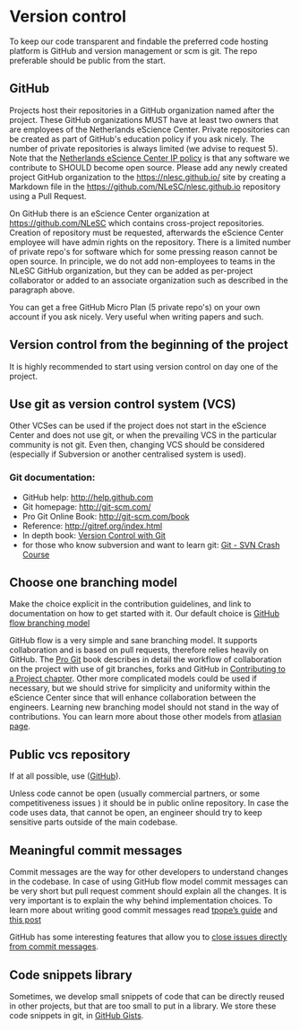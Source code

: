 # Version control

To keep our code transparent and findable the preferred code hosting platform is GitHub and version management or scm is git. The repo preferable should be public from the start.

## GitHub

Projects host their repositories in a GitHub organization named after the project.
These GitHub organizations MUST have at least two owners that are employees of the Netherlands eScience Center. Private repositories can be created as part of GitHub's education policy if you ask nicely. The number of private repositories is always limited (we advise to request 5). Note that the [Netherlands eScience Center IP policy](https://www.esciencecenter.nl/NLeSC_IP_policy_vJan2015.pdf) is that any software we contribute to SHOULD become open source.
Please add any newly created project GitHub organization to the https://nlesc.github.io/ site by creating a Markdown file in the https://github.com/NLeSC/nlesc.github.io repository using a Pull Request.

On GitHub there is an eScience Center organization at https://github.com/NLeSC which contains cross-project repositories.
Creation of repository must be requested, afterwards the eScience Center employee will have admin rights on the repository. There is a limited number of private repo's for software which for some pressing reason cannot be open source. In principle, we do not add non-employees to teams in the NLeSC GitHub organization, but they can be added as per-project collaborator or added to an associate organization such as described in the paragraph above.

You can get a free GitHub Micro Plan (5 private repo's) on your own account if you ask nicely. Very useful when writing papers and such.

## Version control from the beginning of the project

It is highly recommended to start using version control on day one of the project.

## Use git as version control system (VCS)

Other VCSes can be used if the project does not start in the eScience Center and does not use git, or when the prevailing VCS in the particular community is not git. Even then, changing VCS should be considered (especially if Subversion or another centralised system is used).

### Git documentation:

* GitHub help: http://help.github.com
* Git homepage: http://git-scm.com/
* Pro Git Online Book: http://git-scm.com/book
* Reference: http://gitref.org/index.html
* In depth book: [Version Control with Git](http://www.amazon.com/Version-Control-Git-collaborative-development/dp/1449316387/ref=sr_1_1?ie=UTF8&qid=1347950111&sr=8-1&keywords=git)
* for those who know subversion and want to learn git: [Git - SVN Crash Course](http://git-scm.com/course/svn.html)

## Choose one branching model

Make the choice explicit in the contribution guidelines, and link to documentation on how to get started with it.
Our default choice is [GitHub flow branching model](https://guides.github.com/introduction/flow/)

GitHub flow is a very simple and sane branching model. It supports collaboration and is based on pull requests, therefore relies
heavily on GitHub. The [Pro Git](https://git-scm.com/doc) book describes in detail the workflow of collaboration on the project
with use of git branches,
forks and GitHub in [Contributing to a Project chapter](https://git-scm.com/book/en/v2/GitHub-Contributing-to-a-Project).
Other more complicated models could be used if necessary, but we should strive for simplicity and uniformity
within the eScience Center since that will enhance collaboration between the engineers. Learning new branching model should not stand in the way
of contributions.
You can learn more about those other models from [atlasian page](https://www.atlassian.com/git/tutorials/comparing-workflows).

## Public vcs repository

If at all possible, use ([GitHub](https://github.com/)).

Unless code cannot be open (usually commercial partners, or some competitiveness issues ) it should be in public online repository.
In case the code uses data, that cannot be open, an engineer should try to keep sensitive parts outside of the main codebase.

## Meaningful commit messages

Commit messages are the way for other developers to understand changes in the codebase. In case of using GitHub flow model commit
messages can be very short but pull request comment should explain all the changes. It is very important is to explain the why
behind implementation choices. To learn more about writing good commit messages read
[tpope’s guide](http://tbaggery.com/2008/04/19/a-note-about-git-commit-messages.html)
and [this post](http://who-t.blogspot.nl/2009/12/on-commit-messages.html)

GitHub has some interesting features that allow you to [close issues directly from commit messages](https://help.github.com/articles/closing-issues-via-commit-messages/).

## Code snippets library
Sometimes, we develop small snippets of code that can be directly reused in other projects, but that are too small to put in a library. We store these code snippets in git, in [GitHub Gists](https://gist.github.com/).
